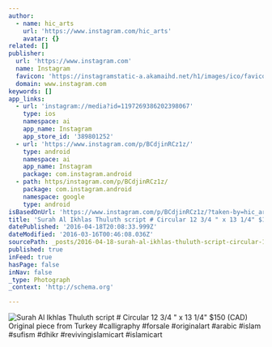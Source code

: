 ```yaml
---
author:
  - name: hic_arts
    url: 'https://www.instagram.com/hic_arts'
    avatar: {}
related: []
publisher:
  url: 'https://www.instagram.com'
  name: Instagram
  favicon: 'https://instagramstatic-a.akamaihd.net/h1/images/ico/favicon.ico/7cdab0872b15.ico'
  domain: www.instagram.com
keywords: []
app_links:
  - url: 'instagram://media?id=1197269386202398067'
    type: ios
    namespace: ai
    app_name: Instagram
    app_store_id: '389801252'
  - url: 'https://www.instagram.com/p/BCdjinRCz1z/'
    type: android
    namespace: ai
    app_name: Instagram
    package: com.instagram.android
  - path: https/instagram.com/p/BCdjinRCz1z/
    package: com.instagram.android
    namespace: google
    type: android
isBasedOnUrl: 'https://www.instagram.com/p/BCdjinRCz1z/?taken-by=hic_arts'
title: 'Surah Al Ikhlas Thuluth script # Circular 12 3/4 " x 13 1/4" $150 (CAD) Original piece from Turkey #calligraphy #forsale #originalart #arabic #islam #sufism #dhikr #revivingislamicart #islamicart'
datePublished: '2016-04-18T20:08:33.999Z'
dateModified: '2016-03-16T00:46:08.036Z'
sourcePath: _posts/2016-04-18-surah-al-ikhlas-thuluth-script-circular-12-34-x-13-14.md
published: true
inFeed: true
hasPage: false
inNav: false
_type: Photograph
_context: 'http://schema.org'

---
```

![Surah Al Ikhlas Thuluth script &num; Circular 12 3&sol;4 " x 13 1&sol;4" &dollar;150 &lpar;CAD&rpar; Original piece from Turkey &num;calligraphy &num;forsale &num;originalart &num;arabic &num;islam &num;sufism &num;dhikr &num;revivingislamicart &num;islamicart](https://scontent.cdninstagram.com/t51.2885-15/s640x640/sh0.08/e35/12748474_1686173028337302_1424541575_n.jpg?ig_cache_key=MTE5NzI2OTM4NjIwMjM5ODA2Nw%3D%3D.2)